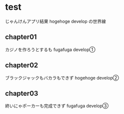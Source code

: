 <!-- readme.md -->

# test

じゃんけんアプリ結果
hogehoge
develop の世界線

## chapter01

カジノを作ろうとするも
fugafuga
develop①

## chapter02

ブラックジャックもバカラもできず
hogehoge
develop②

## chapter03

終いにゃポーカーも完成できず
fugafuga
develop③
